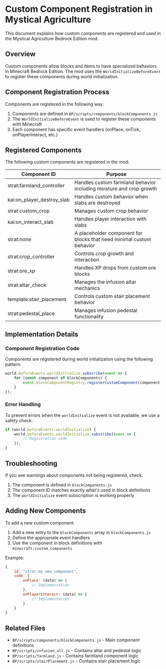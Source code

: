 # Custom Component Registration in Mystical Agriculture

This document explains how custom components are registered and used in the Mystical Agriculture Bedrock Edition mod.

## Overview

Custom components allow blocks and items to have specialized behaviors in Minecraft Bedrock Edition. The mod uses the `WorldInitializeBeforeEvent` to register these components during world initialization.

## Component Registration Process

Components are registered in the following way:

1. Components are defined in `BP/scripts/components/blockComponents.js`
2. The `WorldInitializeBeforeEvent` is used to register these components with Minecraft
3. Each component has specific event handlers (onPlace, onTick, onPlayerInteract, etc.)

## Registered Components

The following custom components are registered in the mod:

| Component ID | Purpose |
|--------------|---------|
| strat:farmland_controller | Handles custom farmland behavior including moisture and crop growth |
| kai:on_player_destroy_slab | Handles custom behavior when slabs are destroyed |
| strat:custom_crop | Manages custom crop behavior |
| kai:on_interact_slab | Handles player interaction with slabs |
| strat:none | A placeholder component for blocks that need minimal custom behavior |
| strat:crop_controller | Controls crop growth and interaction |
| strat:ore_xp | Handles XP drops from custom ore blocks |
| strat:altar_check | Manages the infusion altar mechanics |
| template:stair_placement | Controls custom stair placement behavior |
| strat:pedestal_place | Manages infusion pedestal functionality |

## Implementation Details

### Component Registration Code

Components are registered during world initialization using the following pattern:

```javascript
world.beforeEvents.worldInitialize.subscribe(event => {
    for (const component of blockComponents) {
        event.blockComponentRegistry.registerCustomComponent(component.id, component.code);
    }
});
```

### Error Handling

To prevent errors when the `worldInitialize` event is not available, we use a safety check:

```javascript
if (world.beforeEvents.worldInitialize) {
    world.beforeEvents.worldInitialize.subscribe(event => {
        // Registration code
    });
}
```

## Troubleshooting

If you see warnings about components not being registered, check:

1. The component is defined in `blockComponents.js`
2. The component ID matches exactly what's used in block definitions
3. The `worldInitialize` event subscription is working properly

## Adding New Components

To add a new custom component:

1. Add a new entry to the `blockComponents` array in `blockComponents.js`
2. Define the appropriate event handlers
3. Use the component in block definitions with `minecraft:custom_components`

Example:

```javascript
{
    id: "strat:my_new_component",
    code: {
        onPlace: (data) => {
            // Implementation
        },
        onPlayerInteract: (data) => {
            // Implementation
        }
    }
}
```

## Related Files

- `BP/scripts/components/blockComponents.js` - Main component definitions
- `BP/scripts/infusion_all.js` - Contains altar and pedestal logic
- `BP/scripts/farmland.js` - Contains farmland component logic
- `BP/scripts/stairPlacement.js` - Contains stair placement logic

